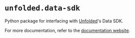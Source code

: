 # `unfolded.data-sdk`

Python package for interfacing with [Unfolded](https://unfolded.ai)'s Data SDK.

For more documentation, refer to the [documentation website](https://location.foursquare.com/developer/docs/studio-data-sdk-overview).
